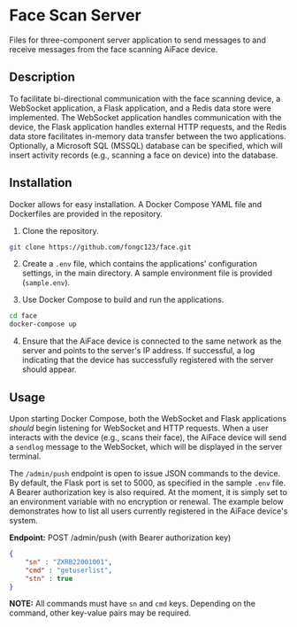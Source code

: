 # Face Scan Server

Files for three-component server application to send messages to and receive messages from the face scanning AiFace device.

## Description
To facilitate bi-directional communication with the face scanning device, a WebSocket application, a Flask application, and a Redis data store were implemented. The WebSocket application handles communication with the device, the Flask application handles external HTTP requests, and the Redis data store facilitates in-memory data transfer between the two applications. Optionally, a Microsoft SQL (MSSQL) database can be specified, which will insert activity records (e.g., scanning a face on device) into the database.

## Installation
Docker allows for easy installation. A Docker Compose YAML file and Dockerfiles are provided in the repository.

1. Clone the repository.

```bash
git clone https://github.com/fongc123/face.git
```

2. Create a `.env` file, which contains the applications' configuration settings, in the main directory. A sample environment file is provided (`sample.env`).

3. Use Docker Compose to build and run the applications.

```bash
cd face
docker-compose up
```

4. Ensure that the AiFace device is connected to the same network as the server and points to the server's IP address. If successful, a log indicating that the device has successfully registered with the server should appear.

## Usage
Upon starting Docker Compose, both the WebSocket and Flask applications *should* begin listening for WebSocket and HTTP requests. When a user interacts with the device (e.g., scans their face), the AiFace device will send a `sendlog` message to the WebSocket, which will be displayed in the server terminal.

The `/admin/push` endpoint is open to issue JSON commands to the device. By default, the Flask port is set to 5000, as specified in the sample `.env` file. A Bearer authorization key is also required. At the moment, it is simply set to an environment variable with no encryption or renewal. The example below demonstrates how to list all users currently registered in the AiFace device's system.

**Endpoint:** POST /admin/push (with Bearer authorization key)

```json
{
    "sn" : "ZXRB22001001",
    "cmd" : "getuserlist",
    "stn" : true
}
```

**NOTE:** All commands must have `sn` and `cmd` keys. Depending on the command, other key-value pairs may be required.
